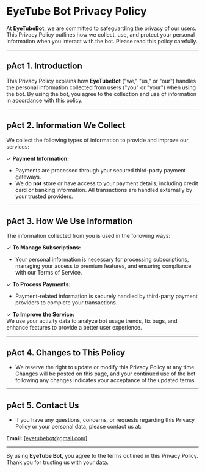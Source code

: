 # EyeTube Bot Privacy Policy

At **EyeTubeBot**, we are committed to safeguarding the privacy of our users. This Privacy Policy outlines how we collect, use, and protect your personal information when you interact with the bot. Please read this policy carefully.

---

## pAct 1. **Introduction**

This Privacy Policy explains how **EyeTubeBot** ("we," "us," or "our") handles the personal information collected from users ("you" or "your") when using the bot. By using the bot, you agree to the collection and use of information in accordance with this policy.

---

## pAct 2. **Information We Collect**

We collect the following types of information to provide and improve our services:

✓ **Payment Information:**

- Payments are processed through your secured third-party payment gateways.  
- We do **not** store or have access to your payment details, including credit card or banking information. All transactions are handled externally by your trusted providers.

---

## pAct 3. **How We Use Information**  

The information collected from you is used in the following ways:

✓ **To Manage Subscriptions:**

- Your personal information is necessary for processing subscriptions, managing your access to premium features, and ensuring compliance with our Terms of Service.
  
✓ **To Process Payments:**

- Payment-related information is securely handled by third-party payment providers to complete your transactions.

✓ **To Improve the Service:**  
We use your activity data to analyze bot usage trends, fix bugs, and enhance features to provide a better user experience.

---

## pAct 4. **Changes to This Policy**

- We reserve the right to update or modify this Privacy Policy at any time. Changes will be posted on this page, and your continued use of the bot following any changes indicates your acceptance of the updated terms.

---

## pAct 5. **Contact Us**

- If you have any questions, concerns, or requests regarding this Privacy Policy or your personal data, please contact us at:  

**Email:** [eyetubebot@gmail.com]

---

By using **EyeTube Bot**, you agree to the terms outlined in this Privacy Policy. Thank you for trusting us with your data.
